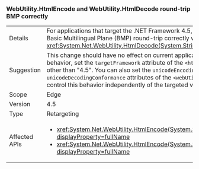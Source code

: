 ### WebUtility.HtmlEncode and WebUtility.HtmlDecode round-trip BMP correctly

|   |   |
|---|---|
|Details|For applications that target the .NET Framework 4.5, characters that are outside the Basic Multilingual Plane (BMP) round-trip correctly when they are passed to the <xref:System.Net.WebUtility.HtmlDecode(System.String)> methods.|
|Suggestion|This change should have no effect on current applications, but to restore the original behavior, set the <code>targetFramework</code> attribute of the <code>&lt;httpRuntime&gt;</code> element to a string other than &quot;4.5&quot;. You can also set the <code>unicodeEncodingConformance</code> and <code>unicodeDecodingConformance</code> attributes of the <code>&lt;webUtility&gt;</code> configuration element to control this behavior independently of the targeted version of the .NET Framework.|
|Scope|Edge|
|Version|4.5|
|Type|Retargeting|
|Affected APIs|<ul><li><xref:System.Net.WebUtility.HtmlEncode(System.String)?displayProperty=fullName></li><li><xref:System.Net.WebUtility.HtmlEncode(System.String%2CSystem.IO.TextWriter)?displayProperty=fullName></li></ul>|

